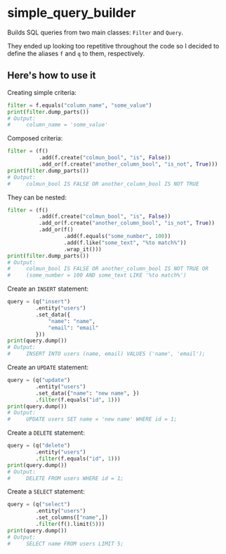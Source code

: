 # simple_query_builder

Builds SQL queries from two main classes: `Filter` and `Query`.

They ended up looking too repetitive throughout the code so
I decided to define the aliases `f` and `q` to them, respectively.

<!-- Note: This is not meant to disrupt the SQL way of building queries, but to
ensure an easy, safe and bug free way of sanitizing and object-mapping,
to deviver it in various flavors using Python. -->

## Here's how to use it

Creating simple criteria:

```python
filter = f.equals("column_name", "some_value")
print(filter.dump_parts())
# Output:
#     column_name = 'some_value'
```

Composed criteria:

```python
filter = (f()
          .add(f.create("colmun_bool", "is", False))
          .add_or(f.create("another_column_bool", "is_not", True)))
print(filter.dump_parts())
# Output:
#     colmun_bool IS FALSE OR another_column_bool IS NOT TRUE
```

They can be nested:

```python
filter = (f()
          .add(f.create("colmun_bool", "is", False))
          .add_or(f.create("another_column_bool", "is_not", True))
          .add_or(f()
                  .add(f.equals("some_number", 100))
                  .add(f.like("some_text", "%to match%"))
                  .wrap_it()))
print(filter.dump_parts())
# Output:
#     colmun_bool IS FALSE OR another_column_bool IS NOT TRUE OR
#     (some_number = 100 AND some_text LIKE '%to match%')
```

Create an `INSERT` statement:

```python
query = (q("insert")
         .entity("users")
         .set_data({
             "name": "name",
             "email": "email"
         }))
print(query.dump())
# Output:
#     INSERT INTO users (name, email) VALUES ('name', 'email');
```

Create an `UPDATE` statement:

```python
query = (q("update")
         .entity("users")
         .set_data({"name": "new name", })
         .filter(f.equals("id", 1)))
print(query.dump())
# Output:
#     UPDATE users SET name = 'new name' WHERE id = 1;
```

Create a `DELETE` statement:

```python
query = (q("delete")
         .entity("users")
         .filter(f.equals("id", 1)))
print(query.dump())
# Output:
#     DELETE FROM users WHERE id = 1;
```

Create a `SELECT` statement:

```python
query = (q("select")
         .entity("users")
         .set_columns(["name",])
         .filter(f().limit(5)))
print(query.dump())
# Output:
#     SELECT name FROM users LIMIT 5;
```
